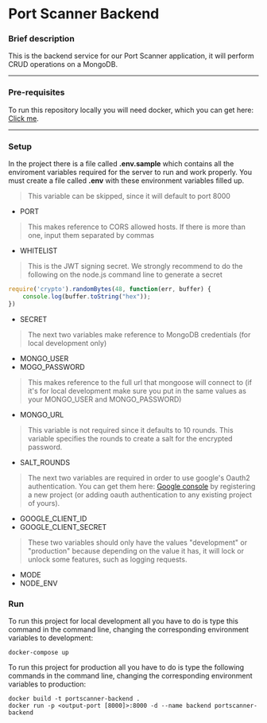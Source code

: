 # Port Scanner Backend

### Brief description
This is the backend service for our Port Scanner application, it will perform CRUD operations on a MongoDB.

***

### Pre-requisites
To run this repository locally you will need docker, which you can get here: [Click me](https://docs.docker.com/get-docker/, "Docker download site").

***

### Setup
In the project there is a file called **.env.sample** which contains all the enviroment variables required for the server to run and work properly. You must create a file called **.env** with these environment variables filled up.


>This variable can be skipped, since it will default to port 8000
* PORT

>This makes reference to CORS allowed hosts.
>If there is more than one, input them separated by commas

* WHITELIST

>This is the JWT signing secret. We strongly recommend to do the following on the node.js command line to generate a secret
```javascript
require('crypto').randomBytes(48, function(err, buffer) { 
    console.log(buffer.toString("hex")); 
})
```
* SECRET
>The next two variables make reference to MongoDB credentials (for local development only)
* MONGO_USER
* MOGO_PASSWORD

>This makes reference to the full url that mongoose will connect to (if it's for local development make sure you put in the same values as your MONGO_USER and MONGO_PASSWORD)
* MONGO_URL

>This variable is not required since it defaults to 10 rounds.
>This variable specifies the rounds to create a salt for the encrypted password.

* SALT_ROUNDS

>The next two variables are required in order to use google's Oauth2 authentication.
>You can get them here: [Google console](https://console.cloud.google.com/, "Google developer console") by registering a new project (or adding oauth authentication to any existing project of yours).

* GOOGLE_CLIENT_ID
* GOOGLE_CLIENT_SECRET

>These two variables should only have the values "development" or "production" because depending on the value it has, it will lock or unlock some features, such as logging requests.

* MODE
* NODE_ENV

### Run
To run this project for local development all you have to do is type this command in the command line, changing the corresponding environment variables to development:
```docker
docker-compose up
```

To run this project for production all you have to do is type the following commands in the command line, changing the corresponding environment variables to production:
```docker
docker build -t portscanner-backend .
docker run -p <output-port [8000]>:8000 -d --name backend portscanner-backend
```